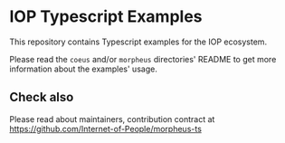# IOP Typescript Examples

This repository contains Typescript examples for the IOP ecosystem.

Please read the `coeus` and/or `morpheus` directories' README to get more information about the examples' usage.

## Check also

Please read about maintainers, contribution contract at <https://github.com/Internet-of-People/morpheus-ts>